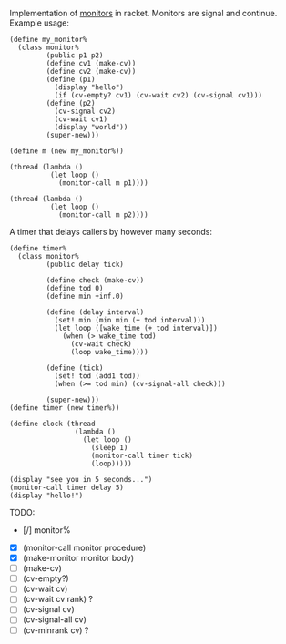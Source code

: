 Implementation of [monitors](https://en.wikipedia.org/wiki/Monitor_%28synchronization%29) in racket. Monitors are signal and continue.
Example usage:

    (define my_monitor%
      (class monitor%
             (public p1 p2)
             (define cv1 (make-cv))
             (define cv2 (make-cv))
             (define (p1)
               (display "hello")
               (if (cv-empty? cv1) (cv-wait cv2) (cv-signal cv1)))
             (define (p2)
               (cv-signal cv2)
               (cv-wait cv1)
               (display "world"))
             (super-new)))
    
    (define m (new my_monitor%))
    
    (thread (lambda ()
              (let loop ()
                (monitor-call m p1))))
    
    (thread (lambda ()
              (let loop ()
                (monitor-call m p2))))

A timer that delays callers by however many seconds:

    (define timer%
      (class monitor%
             (public delay tick)
    
             (define check (make-cv))
             (define tod 0)
             (define min +inf.0)
    
             (define (delay interval)
               (set! min (min min (+ tod interval)))
               (let loop ([wake_time (+ tod interval)])
                 (when (> wake_time tod)
                   (cv-wait check)
                   (loop wake_time))))
    
             (define (tick)
               (set! tod (add1 tod))
               (when (>= tod min) (cv-signal-all check)))
    
             (super-new)))
    (define timer (new timer%))
    
    (define clock (thread
                    (lambda ()
                      (let loop ()
                        (sleep 1)
                        (monitor-call timer tick)
                        (loop)))))
    
    (display "see you in 5 seconds...")
    (monitor-call timer delay 5)
    (display "hello!")

TODO:
 - [/] monitor%
 - [x] \(monitor-call monitor procedure)
 - [x] \(make-monitor monitor body)
 - [ ] \(make-cv)
 - [ ] \(cv-empty?)
 - [ ] \(cv-wait cv)
 - [ ] \(cv-wait cv rank) ?
 - [ ] \(cv-signal cv)
 - [ ] \(cv-signal-all cv)
 - [ ] \(cv-minrank cv) ?
